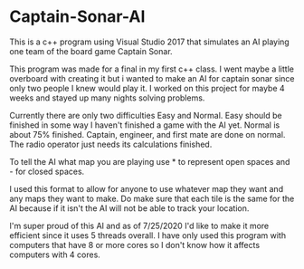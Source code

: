# Captain-Sonar-AI
 This is a c++ program using Visual Studio 2017 that simulates an AI playing one team of the board game Captain Sonar.
 
 This program was made for a final in my first c++ class. I went maybe a little overboard with creating it but i wanted to make an AI for captain sonar since only two people I knew would play it. I worked on this project for maybe 4 weeks and stayed up many nights solving problems.
 
 Currently there are only two difficulties Easy and Normal. Easy should be finished in some way I haven't finished a game with the AI yet. Normal is about 75% finished. Captain, engineer, and first mate are done on normal. The radio operator just needs its calculations finished.
 
 To tell the AI what map you are playing use * to represent open spaces and - for closed spaces.
 
 I used this format to allow for anyone to use whatever map they want and any maps they want to make. Do make sure that each tile is the same for the AI because if it isn't the AI will not be able to track your location.
 
 I'm super proud of this AI and as of 7/25/2020 I'd like to make it more efficient since it uses 5 threads overall. I have only used this program with computers that have 8 or more cores so I don't know how it affects computers with 4 cores.
